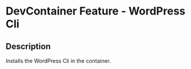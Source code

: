 # DevContainer Feature - WordPress Cli

## Description

Installs the WordPress Cli in the container.
